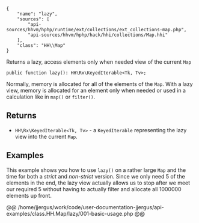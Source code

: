 ``` yamlmeta
{
    "name": "lazy",
    "sources": [
        "api-sources/hhvm/hphp/runtime/ext/collections/ext_collections-map.php",
        "api-sources/hhvm/hphp/hack/hhi/collections/Map.hhi"
    ],
    "class": "HH\\Map"
}
```




Returns a lazy, access elements only when needed view of the current
` Map `




``` Hack
public function lazy(): HH\Rx\KeyedIterable<Tk, Tv>;
```




Normally, memory is allocated for all of the elements of the ` Map `. With
a lazy view, memory is allocated for an element only when needed or used
in a calculation like in `` map() `` or ``` filter() ```.




## Returns




+ ` HH\Rx\KeyedIterable<Tk, Tv> ` - a `` KeyedIterable `` representing the lazy view into the current
  ``` Map ```.




## Examples




This example shows you how to use ` lazy() ` on a rather large `` Map `` and the time for both a *strict* and *non-strict* version. Since we only need 5 of the elements in the end, the lazy view actually allows us to stop after we meet our required 5 without having to actually filter and allocate all 1000000 elements up front.







@@ /home/jjergus/work/code/user-documentation-jjergus/api-examples/class.HH.Map/lazy/001-basic-usage.php @@
<!-- HHAPIDOC -->
